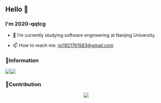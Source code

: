 ## Hello 👋


### I'm 2020-qqtcg

- 🔭 I’m currently studying software engineering at Nanjing University. 
<!-- - 🌱 I’m currently learning MLsys and -->
<!-- - 👯 I’m looking to collaborate on ... -->
<!-- - 🤔 I’m looking for help with ... -->
<!-- - 💬 Ask me about ... -->
- 📫 How to reach me: mj1921761583@gmail.com
<!-- - 😄 Pronouns: ... -->
<!-- - ⚡ Fun fact: ... -->

### 💬Information
![](https://github-readme-stats.vercel.app/api?username=2020-qqtcg&theme=buefy&hide_border=true)![](https://github-readme-stats.vercel.app/api/top-langs/?username=2020-qqtcg&theme=buefy&hide_border=true)

### 🌱Contribution
<div align="center"> <img src="https://github-readme-activity-graph.vercel.app/graph?username=2020-qqtcg&theme=minimal" /> </div>


